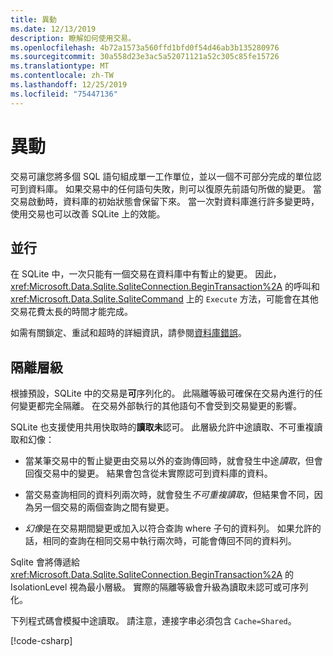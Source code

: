 ```yaml
---
title: 異動
ms.date: 12/13/2019
description: 瞭解如何使用交易。
ms.openlocfilehash: 4b72a1573a560ffd1bfd0f54d46ab3b135280976
ms.sourcegitcommit: 30a558d23e3ac5a52071121a52c305c85fe15726
ms.translationtype: MT
ms.contentlocale: zh-TW
ms.lasthandoff: 12/25/2019
ms.locfileid: "75447136"
---
```

# <a name="transactions"></a>異動

交易可讓您將多個 SQL 語句組成單一工作單位，並以一個不可部分完成的單位認可到資料庫。 如果交易中的任何語句失敗，則可以復原先前語句所做的變更。 當交易啟動時，資料庫的初始狀態會保留下來。 當一次對資料庫進行許多變更時，使用交易也可以改善 SQLite 上的效能。

## <a name="concurrency"></a>並行

在 SQLite 中，一次只能有一個交易在資料庫中有暫止的變更。 因此，<xref:Microsoft.Data.Sqlite.SqliteConnection.BeginTransaction%2A> 的呼叫和 <xref:Microsoft.Data.Sqlite.SqliteCommand> 上的 `Execute` 方法，可能會在其他交易花費太長的時間才能完成。

如需有關鎖定、重試和超時的詳細資訊，請參閱[資料庫錯誤](database-errors.md)。

## <a name="isolation-levels"></a>隔離層級

根據預設，SQLite 中的交易是**可**序列化的。 此隔離等級可確保在交易內進行的任何變更都完全隔離。 在交易外部執行的其他語句不會受到交易變更的影響。

SQLite 也支援使用共用快取時的**讀取未**認可。 此層級允許中途讀取、不可重複讀取和幻像：

- 當某筆交易中的暫止變更由交易以外的查詢傳回時，就會發生中途*讀取*，但會回復交易中的變更。 結果會包含從未實際認可到資料庫的資料。

- 當交易查詢相同的資料列兩次時，就會發生*不可重複讀取*，但結果會不同，因為另一個交易的兩個查詢之間有變更。

- *幻像*是在交易期間變更或加入以符合查詢 where 子句的資料列。 如果允許的話，相同的查詢在相同交易中執行兩次時，可能會傳回不同的資料列。

Sqlite 會將傳遞給 <xref:Microsoft.Data.Sqlite.SqliteConnection.BeginTransaction%2A> 的 IsolationLevel 視為最小層級。 實際的隔離等級會升級為讀取未認可或可序列化。

下列程式碼會模擬中途讀取。 請注意，連接字串必須包含 `Cache=Shared`。

[!code-csharp[](../../../../samples/snippets/standard/data/sqlite/DirtyReadSample/Program.cs?name=snippet_DirtyRead)]
